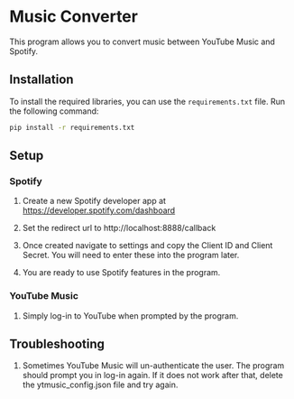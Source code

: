 # Music Converter

This program allows you to convert music between YouTube Music and Spotify.

## Installation

To install the required libraries, you can use the `requirements.txt` file. Run the following command:

```bash
pip install -r requirements.txt
```

## Setup

### Spotify
1. Create a new Spotify developer app at https://developer.spotify.com/dashboard

2. Set the redirect url to http://localhost:8888/callback

3. Once created navigate to settings and copy the Client ID and Client Secret. You will need to enter these into the program later.

4. You are ready to use Spotify features in the program.

### YouTube Music
1. Simply log-in to YouTube when prompted by the program.

## Troubleshooting

1. Sometimes YouTube Music will un-authenticate the user. The program should prompt you in log-in again. If it does not work after that, delete the ytmusic_config.json file and try again.